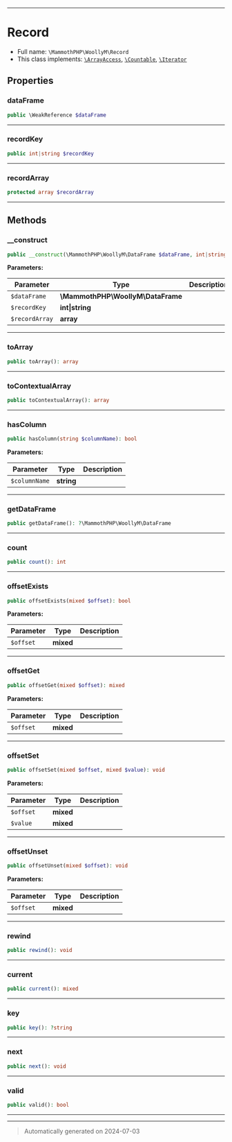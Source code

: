 ***

# Record





* Full name: `\MammothPHP\WoollyM\Record`
* This class implements:
[`\ArrayAccess`](../../ArrayAccess.md), [`\Countable`](../../Countable.md), [`\Iterator`](../../Iterator.md)



## Properties


### dataFrame



```php
public \WeakReference $dataFrame
```






***

### recordKey



```php
public int|string $recordKey
```






***

### recordArray



```php
protected array $recordArray
```






***

## Methods


### __construct



```php
public __construct(\MammothPHP\WoollyM\DataFrame $dataFrame, int|string $recordKey, array $recordArray): mixed
```








**Parameters:**

| Parameter | Type | Description |
|-----------|------|-------------|
| `$dataFrame` | **\MammothPHP\WoollyM\DataFrame** |  |
| `$recordKey` | **int&#124;string** |  |
| `$recordArray` | **array** |  |





***

### toArray



```php
public toArray(): array
```












***

### toContextualArray



```php
public toContextualArray(): array
```












***

### hasColumn



```php
public hasColumn(string $columnName): bool
```








**Parameters:**

| Parameter | Type | Description |
|-----------|------|-------------|
| `$columnName` | **string** |  |





***

### getDataFrame



```php
public getDataFrame(): ?\MammothPHP\WoollyM\DataFrame
```












***

### count



```php
public count(): int
```












***

### offsetExists



```php
public offsetExists(mixed $offset): bool
```








**Parameters:**

| Parameter | Type | Description |
|-----------|------|-------------|
| `$offset` | **mixed** |  |





***

### offsetGet



```php
public offsetGet(mixed $offset): mixed
```








**Parameters:**

| Parameter | Type | Description |
|-----------|------|-------------|
| `$offset` | **mixed** |  |





***

### offsetSet



```php
public offsetSet(mixed $offset, mixed $value): void
```








**Parameters:**

| Parameter | Type | Description |
|-----------|------|-------------|
| `$offset` | **mixed** |  |
| `$value` | **mixed** |  |





***

### offsetUnset



```php
public offsetUnset(mixed $offset): void
```








**Parameters:**

| Parameter | Type | Description |
|-----------|------|-------------|
| `$offset` | **mixed** |  |





***

### rewind



```php
public rewind(): void
```












***

### current



```php
public current(): mixed
```












***

### key



```php
public key(): ?string
```












***

### next



```php
public next(): void
```












***

### valid



```php
public valid(): bool
```












***


***
> Automatically generated on 2024-07-03
